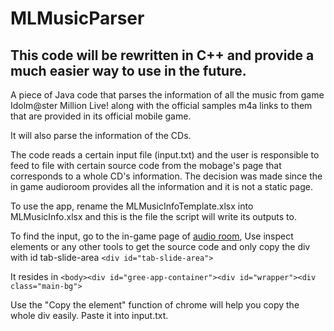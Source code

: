 
# MLMusicParser

## This code will be rewritten in C++ and provide a much easier way to use in the future.

A piece of Java code that parses the information of all the music from game Idolm@ster Million Live! along with the official samples m4a links to them that are provided in its official mobile game.

It will also parse the information of the CDs. 

The code reads a certain input file (input.txt) and the user is responsible to feed to file with certain source code from the mobage's page that corresponds to a whole CD's information.
The decision was made since the in game audioroom provides all the information and it is not a static page. 

To use the app, rename the MLMusicInfoTemplate.xlsx into MLMusicInfo.xlsx and this is the file the script will write its outputs to.

To find the input, go to the in-game page of [audio room](http://imas.gree-apps.net/app/index.php/audio_room),
Use inspect elements or any other tools to get the source code and only copy the div with id tab-slide-area 
    `<div id="tab-slide-area">`
    
It resides in
    `<body><div id="gree-app-container"><div id="wrapper"><div class="main-bg">`
    
Use the "Copy the element" function of chrome will help you copy the whole div easily. Paste it into input.txt.
